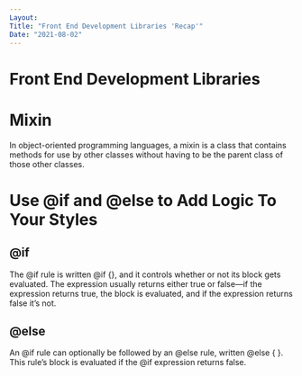 ```yaml
---
Layout:
Title: "Front End Development Libraries 'Recap'"
Date: "2021-08-02"
---
```



# Front End Development Libraries

# Mixin

In object-oriented programming languages, a mixin is a class that contains methods for use by other classes without having to be the parent class of those other classes.

# Use @if and @else to Add Logic To Your Styles

## @if

The @if rule is written @if <expression> {}, and it controls whether or not its block gets evaluated. The expression usually returns either true or false—if the expression returns true, the block is evaluated, and if the expression returns false it’s not.

## @else

An @if rule can optionally be followed by an @else rule, written @else { }. This rule’s block is evaluated if the @if expression returns false.